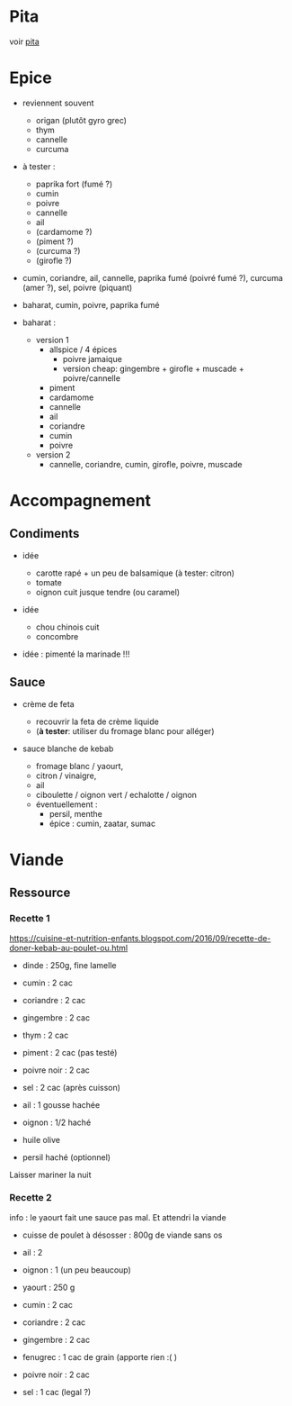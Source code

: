 # Pita
voir [pita](../pain/pita.md)

# Epice

- reviennent souvent
    - origan (plutôt gyro grec)
    - thym
    - cannelle
    - curcuma

- à tester :
    * paprika fort (fumé ?)
    * cumin
    * poivre
    * cannelle
    * ail
    * (cardamome ?)
    * (piment ?)
    * (curcuma ?)
    * (girofle ?)


- cumin, coriandre, ail, cannelle, paprika fumé (poivré fumé ?), curcuma (amer ?), sel, poivre (piquant)

- baharat, cumin, poivre, paprika fumé

- baharat :
    - version 1
        * allspice / 4 épices 
            - poivre jamaique 
            - version cheap:  gingembre + girofle + muscade + poivre/cannelle
        * piment
        * cardamome
        * cannelle 
        * ail 
        * coriandre
        * cumin
        * poivre
    - version 2
        * cannelle, coriandre, cumin, girofle, poivre, muscade

# Accompagnement

## Condiments
- idée
    - carotte rapé + un peu de balsamique (à tester: citron)
    - tomate
    - oignon cuit jusque tendre (ou caramel)
- idée
    - chou chinois cuit
    - concombre

- idée : pimenté la marinade !!!

## Sauce
- crème de feta
    - recouvrir la feta de crème liquide
    - (**à tester**: utiliser du fromage blanc pour alléger)

- sauce blanche de kebab
    * fromage blanc / yaourt, 
    * citron / vinaigre, 
    * ail
    * ciboulette / oignon vert / echalotte / oignon
    * éventuellement : 
        + persil, menthe
        + épice : cumin, zaatar, sumac

# Viande

## Ressource
### Recette 1
https://cuisine-et-nutrition-enfants.blogspot.com/2016/09/recette-de-doner-kebab-au-poulet-ou.html


- dinde         : 250g, fine lamelle

- cumin         : 2 cac
- coriandre     : 2 cac
- gingembre     : 2 cac
- thym          : 2 cac
- piment        : 2 cac (pas testé)
- poivre noir   : 2 cac
- sel           : 2 cac (après cuisson)
- ail           : 1 gousse hachée
- oignon        : 1/2 haché
- huile olive
- persil haché (optionnel)

Laisser mariner la nuit



### Recette 2

info : le yaourt fait une sauce pas mal. Et attendri la viande

- cuisse de poulet à désosser : 800g de viande sans os
- ail       : 2
- oignon    : 1 (un peu beaucoup)


- yaourt        : 250 g
- cumin         : 2 cac
- coriandre     : 2 cac
- gingembre     : 2 cac
- fenugrec      : 1 cac de grain (apporte rien :( )
- poivre noir   : 2 cac
- sel           : 1 cac (legal ?)



